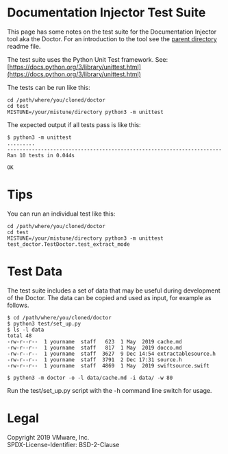 Documentation Injector Test Suite
=================================
This page has some notes on the test suite for the Documentation Injector tool
aka the Doctor. For an introduction to the tool see the [parent directory](/../)
readme file.

The test suite uses the Python Unit Test framework. See:
[https://docs.python.org/3/library/unittest.html](https://docs.python.org/3/library/unittest.html)

The tests can be run like this:
    
    cd /path/where/you/cloned/doctor
    cd test
    MISTUNE=/your/mistune/directory python3 -m unittest

The expected output if all tests pass is like this:

    $ python3 -m unittest
    .........
    ----------------------------------------------------------------------
    Ran 10 tests in 0.044s
    
    OK

Tips
====
You can run an individual test like this:

    cd /path/where/you/cloned/doctor
    cd test
    MISTUNE=/your/mistune/directory python3 -m unittest test_doctor.TestDoctor.test_extract_mode

Test Data
=========
The test suite includes a set of data that may be useful during development of
the Doctor. The data can be copied and used as input, for example as follows.

    $ cd /path/where/you/cloned/doctor
    $ python3 test/set_up.py
    $ ls -l data
    total 48
    -rw-r--r--  1 yourname  staff   623  1 May  2019 cache.md
    -rw-r--r--  1 yourname  staff   817  1 May  2019 docco.md
    -rw-r--r--  1 yourname  staff  3627  9 Dec 14:54 extractablesource.h
    -rw-r--r--  1 yourname  staff  3791  2 Dec 17:31 source.h
    -rw-r--r--  1 yourname  staff  4869  1 May  2019 swiftsource.swift

    $ python3 -m doctor -o -l data/cache.md -i data/ -w 80

Run the test/set_up.py script with the -h command line switch for usage.

Legal
=====
Copyright 2019 VMware, Inc.  
SPDX-License-Identifier: BSD-2-Clause
